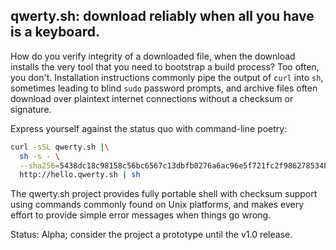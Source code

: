 ## qwerty.sh: download reliably when all you have is a keyboard.

How do you verify integrity of a downloaded file, when the download installs
the very tool that you need to bootstrap a build process? Too often, you
don't. Installation instructions commonly pipe the output of `curl` into `sh`,
sometimes leading to blind `sudo` password prompts, and archive files often
download over plaintext internet connections without a checksum or signature.

Express yourself against the status quo with command-line poetry:

```sh
curl -sSL qwerty.sh |\
  sh -s - \
  --sha256=5438dc18c98158c56bc6567c13dbfb0276a6ac96e5f721fc2f986278534b28e0 \
  http://hello.qwerty.sh | sh
```

The qwerty.sh project provides fully portable shell with checksum support using
commands commonly found on Unix platforms, and makes every effort to provide
simple error messages when things go wrong.

Status: Alpha; consider the project a prototype until the v1.0 release.
